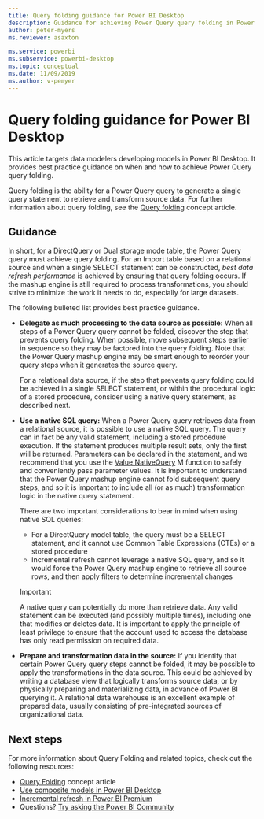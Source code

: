```yaml
---
title: Query folding guidance for Power BI Desktop
description: Guidance for achieving Power Query query folding in Power BI Desktop.
author: peter-myers
ms.reviewer: asaxton

ms.service: powerbi
ms.subservice: powerbi-desktop
ms.topic: conceptual
ms.date: 11/09/2019
ms.author: v-pemyer
---
```


# Query folding guidance for Power BI Desktop

This article targets data modelers developing models in Power BI Desktop. It provides best practice guidance on when and how to achieve Power Query  query folding.

Query folding is the ability for a Power Query query to generate a single query statement to retrieve and transform source data. For further information about query folding, see the [Query folding](/power-query/power-query-folding) concept article.

## Guidance

In short, for a DirectQuery or Dual storage mode table, the Power Query query must achieve query folding. For an Import table based on a relational source and when a single SELECT statement can be constructed, _best data refresh performance_ is achieved by ensuring that query folding occurs. If the mashup engine is still required to process transformations, you should strive to minimize the work it needs to do, especially for large datasets.

The following bulleted list provides best practice guidance.

- **Delegate as much processing to the data source as possible:** When all steps of a Power Query query cannot be folded, discover the step that prevents query folding. When possible, move subsequent steps earlier in sequence so they may be factored into the query folding. Note that the Power Query mashup engine may be smart enough to reorder your query steps when it generates the source query.

    For a relational data source, if the step that prevents query folding could be achieved in a single SELECT statement, or within the procedural logic of a stored procedure, consider using a native query statement, as described next.

- **Use a native SQL query:** When a Power Query query retrieves data from a relational source, it is possible to use a native SQL query. The query can in fact be any valid statement, including a stored procedure execution. If the statement produces multiple result sets, only the first will be returned. Parameters can be declared in the statement, and we recommend that you use the [Value.NativeQuery](/powerquery-m/value-nativequery) M function to safely and conveniently pass parameter values. It is important to understand that the Power Query mashup engine cannot fold subsequent query steps, and so it is important to include all (or as much) transformation logic in the native query statement.

    There are two important considerations to bear in mind when using native SQL queries:

    - For a DirectQuery model table, the query must be a SELECT statement, and it cannot use Common Table Expressions (CTEs) or a stored procedure
    - Incremental refresh cannot leverage a native SQL query, and so it would force the Power Query mashup engine to retrieve all source rows, and then apply filters to determine incremental changes

    > [!IMPORTANT]
    > A native query can potentially do more than retrieve data. Any valid statement can be executed (and possibly multiple times), including one that modifies or deletes data. It is important to apply the principle of least privilege to ensure that the account used to access the database has only read permission on required data.

- **Prepare and transformation data in the source:** If you identify that certain Power Query query steps cannot be folded, it may be possible to apply the transformations in the data source. This could be achieved by writing a database view that logically transforms source data, or by physically preparing and materializing data, in advance of Power BI querying it. A relational data warehouse is an excellent example of prepared data, usually consisting of pre-integrated sources of organizational data.

## Next steps

For more information about Query Folding and related topics, check out the following resources:

- [Query Folding](/power-query/power-query-folding) concept article
- [Use composite models in Power BI Desktop](../desktop-composite-models.md)
- [Incremental refresh in Power BI Premium](../service-premium-incremental-refresh.md)
- Questions? [Try asking the Power BI Community](https://community.powerbi.com/)
